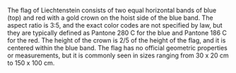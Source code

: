 The flag of Liechtenstein consists of two equal horizontal bands of blue (top) and red with a gold crown on the hoist side of the blue band. The aspect ratio is 3:5, and the exact color codes are not specified by law, but they are typically defined as Pantone 280 C for the blue and Pantone 186 C for the red. The height of the crown is 2/5 of the height of the flag, and it is centered within the blue band. The flag has no official geometric properties or measurements, but it is commonly seen in sizes ranging from 30 x 20 cm to 150 x 100 cm.